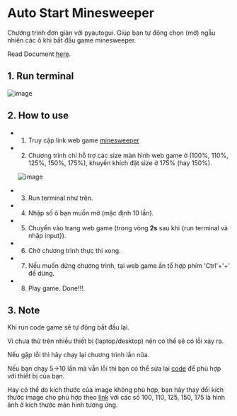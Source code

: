 # Auto Start Minesweeper

  Chương trình đơn giản với pyautogui. Giúp bạn tự động chọn (mở) ngẫu nhiên các ô khi bắt đầu game minesweeper. 
  
  Read Document [here](https://pyautogui.readthedocs.io/en/latest/index.html).

## 1. Run terminal
  ![image](https://user-images.githubusercontent.com/92797788/215349866-edce63ca-5fcc-4c22-b8c3-06365ccb2310.png)
  
## 2. How to use
  * 1. Truy cập link web game <a href="https://minesweeperonline.com/" target="_blank">minesweeper</a>
  * 2. Chương trình chỉ hỗ trợ các size màn hình web game ở (100%, 110%, 125%, 150%, 175%), khuyến khích đặt size ở 175% (hay 150%).


     ![image](https://user-images.githubusercontent.com/92797788/215350313-4d88e0a0-c11c-489b-b932-f6b4c1e0bc1d.png)

  * 3. Run terminal như trên.
  * 4. Nhập số ô bạn muốn mở (mặc định 10 lần).
  * 5. Chuyển vào trang web game (trong vòng <b>2s</b> sau khi {run terminal và nhập input}).
  * 6. Chờ chương trình thực thi xong.
  * 7. Nếu muốn dừng chương trình, tại web game ấn tổ hợp phím 'Ctrl'+'+' để dừng.
  * 8. Play game. Done!!!.

## 3. Note
  Khi run code game sẽ tự động bắt đầu lại.
  
  Vì chưa thử trên nhiều thiết bị (laptop/desktop) nên có thể sẽ có lỗi xảy ra.
  
  Nếu gặp lỗi thì hãy chạy lại chương trình lần nữa.
  
  Nếu bạn chạy 5->10 lần mà vẫn lỗi thì bạn có thể sửa lại [code](https://github.com/nxhawk/AI-helper/blob/master/function/auto_game.py) để phù hợp với thiết bị của bạn.
  
  Hay có thể do kích thước của image không phù hợp, bạn hãy thay đổi kích thước image cho phù hợp theo [link](https://github.com/nxhawk/AI-helper/tree/master/function/img) với các số 100, 110, 125, 150, 175 là hình ảnh ở kích thước màn hình tương ứng. 
